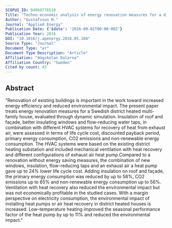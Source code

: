 ```yaml
---
SCOPUS_ID: 84969776538
Title: "Techno-economic analysis of energy renovation measures for a district heated multi-family house"
Author: "Gustafsson M."
Journal: "Applied Energy"
Publication Date: {'$date': '2016-09-01T00:00:00Z'}
Publication Year: 2016
DOI: "10.1016/j.apenergy.2016.05.104"
Source Type: "Journal"
Document Type: "ar"
Document Type Description: "Article"
Affiliation: "Högskolan Dalarna"
Affiliation Country: "Sweden"
Cited by count: 43
---
```


## Abstract
"Renovation of existing buildings is important in the work toward increased energy efficiency and reduced environmental impact. The present paper treats energy renovation measures for a Swedish district heated multi-family house, evaluated through dynamic simulation. Insulation of roof and façade, better insulating windows and flow-reducing water taps, in combination with different HVAC systems for recovery of heat from exhaust air, were assessed in terms of life cycle cost, discounted payback period, primary energy consumption, CO2 emissions and non-renewable energy consumption. The HVAC systems were based on the existing district heating substation and included mechanical ventilation with heat recovery and different configurations of exhaust air heat pump.Compared to a renovation without energy saving measures, the combination of new windows, insulation, flow-reducing taps and an exhaust air a heat pump gave up to 24% lower life cycle cost. Adding insulation on roof and façade, the primary energy consumption was reduced by up to 58%, CO2 emissions up to 65% and non-renewable energy consumption up to 56%. Ventilation with heat recovery also reduced the environmental impact but was not economically profitable in the studied cases. With a margin perspective on electricity consumption, the environmental impact of installing heat pumps or air heat recovery in district heated houses is increased. Low-temperature heating improved the seasonal performance factor of the heat pump by up to 11% and reduced the environmental impact."
